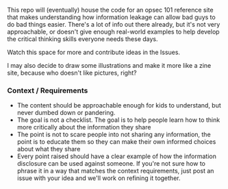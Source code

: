 This repo will (eventually) house the code for an opsec 101 reference site that makes understanding how information leakage can allow bad guys to do bad things easier. There's a lot of info out there already, but it's not very approachable, or doesn't give enough real-world examples to help develop the critical thinking skills everyone needs these days.

Watch this space for more and contribute ideas in the Issues.

I may also decide to draw some illustrations and make it more like a zine site, because who doesn't like pictures, right? 


### Context / Requirements

- The content should be approachable enough for kids to understand, but never dumbed down or pandering. 
- The goal is not a checklist. The goal is to help people learn how to think more critically about the information they share
- The point is not to scare people into not sharing any information, the point is to educate them so they can make their own informed choices about what they share
- Every point raised should have a clear example of how the information disclosure can be used against someone. If you're not sure how to phrase it in a way that matches the context requirements, just post an issue with your idea and we'll work on refining it together.
